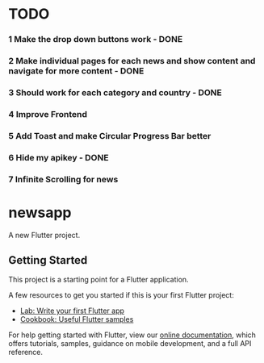 # TODO

### 1 Make the drop down buttons work - DONE 
### 2 Make individual pages for each news and show content and navigate for more content - DONE
### 3 Should work for each category and country - DONE
### 4 Improve Frontend 
### 5 Add Toast and make Circular Progress Bar better
### 6 Hide my apikey - DONE
### 7 Infinite Scrolling for news


# newsapp

A new Flutter project.

## Getting Started

This project is a starting point for a Flutter application.

A few resources to get you started if this is your first Flutter project:

- [Lab: Write your first Flutter app](https://flutter.dev/docs/get-started/codelab)
- [Cookbook: Useful Flutter samples](https://flutter.dev/docs/cookbook)

For help getting started with Flutter, view our
[online documentation](https://flutter.dev/docs), which offers tutorials,
samples, guidance on mobile development, and a full API reference.
